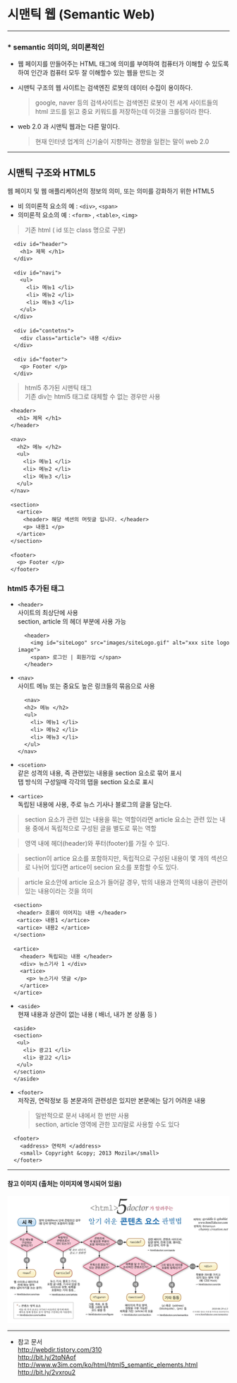 # 시맨틱 웹 (Semantic Web)  
***

### * semantic  **의미의, 의미론적인**  

* 웹 페이지를 만들어주는 HTML 태그에 의미를 부여하여 컴퓨터가 이해할 수 있도록 하여 인간과 컴퓨터 모두 잘 이해할수 있는 웹을 만드는 것  

* 시맨틱 구조의 웹 사이트는 검색엔진 로봇의 데이터 수집이 용이하다.  

  > google, naver 등의 검색사이트는 검색엔진 로봇이 전 세계 사이트들의 html 코드를 읽고 중요 키워드를 저장하는데 이것을 크롤링이라 한다. 

* web 2.0 과 시맨틱 웹과는 다른 말이다.  
  >  현재 인터넷 업계의 신기술이 지향하는 경향을 일컫는 말이 web 2.0

***

## 시맨틱 구조와 HTML5  

웹 페이지 및 웹 애플리케이션의 정보의 의미, 또는 의미를 강화하기 위한 HTML5   

* 비 의미론적 요소의 예 : `<div>`, `<span>`  
* 의미론적 요소의 예 : `<form>` , `<table>`, `<img>`  

 > 기존 html ( id 또는 class 명으로 구분)
~~~
  <div id="header"> 
    <h1> 제목 </h1> 
  </div>

  <div id="navi">
    <ul>
      <li> 메뉴1 </li>
      <li> 메뉴2 </li>
      <li> 메뉴3 </li>
    </ul>
  </div>
  
  <div id="contetns"> 
    <div class="article"> 내용 </div>
  </div>

  <div id="footer"> 
    <p> Footer </p>
  </div>
~~~

 > html5 추가된 시맨틱 태그  
 > 기존 div는 html5 태그로 대체할 수 없는 경우만 사용
 ~~~ 
  <header> 
    <h1> 제목 </h1> 
  </header>
  
  <nav>
    <h2> 메뉴 </h2>
    <ul>
      <li> 메뉴1 </li>
      <li> 메뉴2 </li>
      <li> 메뉴3 </li>
    </ul>
  </nav> 
  
  <section>
    <artice>
      <header> 해당 섹션의 머릿글 입니다. </header>
      <p> 내용1 </p>
    </artice>
  </section>

  <footer> 
    <p> Footer </p>
  </footer>
~~~  

### html5 추가된 태그  

* `<header>`  
  사이트의 최상단에 사용  
  section, article 의 헤더 부분에 사용 가능
  ~~~
    <header>
      <img id="siteLogo" src="images/siteLogo.gif" alt="xxx site logo image">
      <span> 로그인 | 회원가입 </span>
    </header>
  ~~~  

* `<nav>`  
  사이트 메뉴 또는 중요도 높은 링크들의 묶음으로 사용  
  ~~~
    <nav>
    <h2> 메뉴 </h2>
    <ul>
      <li> 메뉴1 </li>
      <li> 메뉴2 </li>
      <li> 메뉴3 </li>
    </ul>
  </nav> 
  ~~~  

* `<scetion> `  
  같은 성격의 내용, 즉 관련있는 내용을 section 요소로 묶어 표시  
  탭 방식의 구성일때 각각의 탭을 section 요소로 표시    
  
* `<artice>`  
  독립된 내용에 사용, 주로 뉴스 기사나 블로그의 글을 담는다.

> section 요소가 관련 있는 내용을 묶는 역할이라면 article 요소는 관련 있는 내용 중에서 독립적으로 구성된 글을 별도로 묶는 역할  

> 영역 내에 헤더(header)와 푸터(footer)를 가질 수 있다.

> section이 artice 요소를 포함하지만, 독립적으로 구성된 내용이 몇 개의 섹션으로 나뉘어 있다면 artice이 secion 요소를 포함할 수도 있다. 

> article 요소안에 article 요소가 들어갈 경우, 밖의 내용과 안쪽의 내용이 관련이 있는 내용이라는 것을 의미  

~~~
  <section>
   <header> 흐름이 이어지는 내용 </header>
   <artice> 내용1 </artice>
   <artice> 내용2 </artice>
  </section>

  <artice>
    <header> 독립되는 내용 </header>
    <div> 뉴스기사 1 </div>
    <artice>
      <p> 뉴스기사 댓글 </p>
    </artice>
  </artice>
~~~  

* `<aside>`  
  현재 내용과 상관이 없는 내용 ( 배너, 내가 본 상품 등 )  
~~~
  <aside>
  <section>
   <ul>
     <li> 광고1 </li>
     <li> 광고2 </li>
   </ul>
  </section>
  </aside>
~~~  

* `<footer>`  
  저작권, 연락정보 등 본문과의 관련성은 있지만 본문에는 담기 어려운 내용  
  > 일반적으로 문서 내에서 한 번만 사용  
  > section, article 영역에 관한 꼬리말로 사용할 수도 있다  
~~~
  <footer> 
    <address> 연락처 </address> 
    <small> Copyright &copy; 2013 Mozila</small> 
  </footer>  
~~~

***
#### 참고 이미지 (출처는 이미지에 명시되어 있음)  
![Alt text](./images/html5-flow-element-detection.jpg)  

***
* 참고 문서  
<http://webdir.tistory.com/310>  
<http://bit.ly/2tqNAof>  
<http://www.w3im.com/ko/html/html5_semantic_elements.html>  
<http://bit.ly/2vxrou2>  







